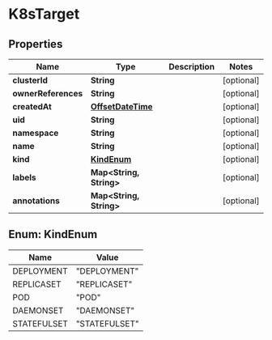 
# K8sTarget

## Properties
Name | Type | Description | Notes
------------ | ------------- | ------------- | -------------
**clusterId** | **String** |  |  [optional]
**ownerReferences** | **String** |  |  [optional]
**createdAt** | [**OffsetDateTime**](OffsetDateTime.md) |  |  [optional]
**uid** | **String** |  |  [optional]
**namespace** | **String** |  |  [optional]
**name** | **String** |  |  [optional]
**kind** | [**KindEnum**](#KindEnum) |  |  [optional]
**labels** | **Map&lt;String, String&gt;** |  |  [optional]
**annotations** | **Map&lt;String, String&gt;** |  |  [optional]


<a name="KindEnum"></a>
## Enum: KindEnum
Name | Value
---- | -----
DEPLOYMENT | &quot;DEPLOYMENT&quot;
REPLICASET | &quot;REPLICASET&quot;
POD | &quot;POD&quot;
DAEMONSET | &quot;DAEMONSET&quot;
STATEFULSET | &quot;STATEFULSET&quot;



